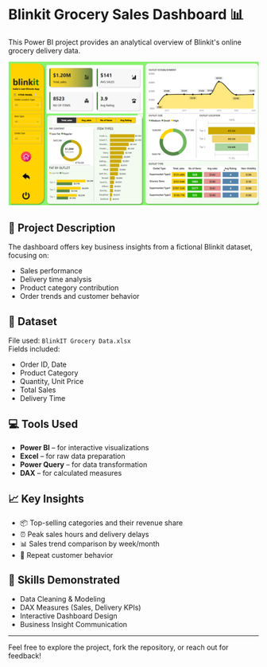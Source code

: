 # Blinkit Grocery Sales Dashboard 📊

This Power BI project provides an analytical overview of Blinkit's online grocery delivery data.

![Dashboard Screenshot](BlinkIt_dashboard.png)

## 📌 Project Description

The dashboard offers key business insights from a fictional Blinkit dataset, focusing on:
- Sales performance
- Delivery time analysis
- Product category contribution
- Order trends and customer behavior

## 📂 Dataset

File used: `BlinkIT Grocery Data.xlsx`  
Fields included:
- Order ID, Date
- Product Category
- Quantity, Unit Price
- Total Sales
- Delivery Time

## 💻 Tools Used

- **Power BI** – for interactive visualizations
- **Excel** – for raw data preparation
- **Power Query** – for data transformation
- **DAX** – for calculated measures

## 📈 Key Insights

- 📦 Top-selling categories and their revenue share
- ⏰ Peak sales hours and delivery delays
- 📊 Sales trend comparison by week/month
- 🔁 Repeat customer behavior

## 🎯 Skills Demonstrated

- Data Cleaning & Modeling
- DAX Measures (Sales, Delivery KPIs)
- Interactive Dashboard Design
- Business Insight Communication

---

Feel free to explore the project, fork the repository, or reach out for feedback!



  
